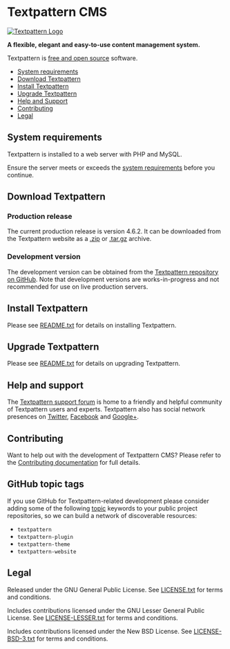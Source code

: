 # Textpattern CMS

[![Textpattern Logo](http://textpattern.com/assets/img/branding/carver/carver-128px.svg)](http://textpattern.com/)

**A flexible, elegant and easy-to-use content management system.**

Textpattern is [free and open source](#legal) software.

* [System requirements](#system-requirements)
* [Download Textpattern](#download-textpattern)
* [Install Textpattern](#install-textpattern)
* [Upgrade Textpattern](#upgrade-textpattern)
* [Help and Support](#help-and-support)
* [Contributing](#contributing)
* [Legal](#legal)

## System requirements

Textpattern is installed to a web server with PHP and MySQL.

Ensure the server meets or exceeds the
[system requirements](http://textpattern.com/about/119/system-requirements)
before you continue.

## Download Textpattern

### Production release

The current production release is version 4.6.2. It can be downloaded from the
Textpattern website as a
[.zip](http://textpattern.com/latest.zip) or
[.tar.gz](http://textpattern.com/latest.tar.gz) archive.

### Development version

The development version can be obtained from the [Textpattern repository on
GitHub](https://github.com/textpattern/textpattern). Note that development
versions are works-in-progress and not recommended for use on live production
servers.

## Install Textpattern

Please see
[README.txt](https://github.com/textpattern/textpattern/blob/master/README.txt)
for details on installing Textpattern.

## Upgrade Textpattern

Please see
[README.txt](https://github.com/textpattern/textpattern/blob/master/README.txt)
for details on upgrading Textpattern.

## Help and support

The [Textpattern support forum](http://forum.textpattern.com) is home to
a friendly and helpful community of Textpattern users and experts.
Textpattern also has social network presences on
[Twitter](http://textpattern.com/@textpattern),
[Facebook](http://textpattern.com/facebook) and
[Google+](http://textpattern.com/+).

## Contributing

Want to help out with the development of Textpattern CMS? Please refer to the [Contributing documentation](http://docs.textpattern.io/development/contributing) for full details.

## GitHub topic tags

If you use GitHub for Textpattern-related development please consider adding some of the following [topic](https://help.github.com/articles/about-topics/) keywords to your public project repositories, so we can build a network of discoverable resources:

* `textpattern`
* `textpattern-plugin`
* `textpattern-theme`
* `textpattern-website`

## Legal

Released under the GNU General Public License. See
[LICENSE.txt](https://github.com/textpattern/textpattern/blob/master/LICENSE.txt)
for terms and conditions.

Includes contributions licensed under the GNU Lesser General Public License. See
[LICENSE-LESSER.txt](https://github.com/textpattern/textpattern/blob/dev/textpattern/lib/LICENSE-LESSER.txt)
for terms and conditions.

Includes contributions licensed under the New BSD License. See
[LICENSE-BSD-3.txt](https://github.com/textpattern/textpattern/blob/dev/textpattern/lib/LICENSE-BSD-3.txt)
for terms and conditions.
